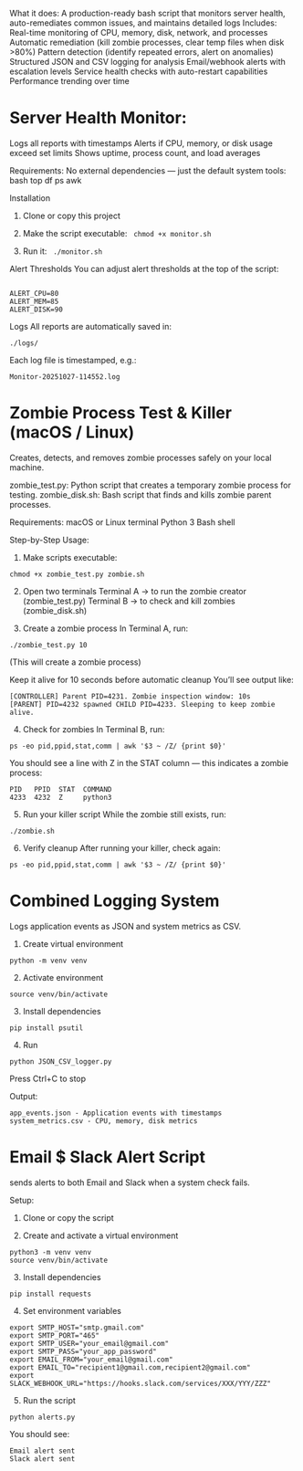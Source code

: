 

What it does: A production-ready bash script that monitors server health, auto-remediates common issues, and maintains detailed logs
Includes:
Real-time monitoring of CPU, memory, disk, network, and processes
Automatic remediation (kill zombie processes, clear temp files when disk >80%)
Pattern detection (identify repeated errors, alert on anomalies)
Structured JSON and CSV logging for analysis
Email/webhook alerts with escalation levels
Service health checks with auto-restart capabilities
Performance trending over time


# Server Health Monitor:
Logs all reports with timestamps
Alerts if CPU, memory, or disk usage exceed set limits
Shows uptime, process count, and load averages

Requirements:
No external dependencies — just the default system tools:
bash
top
df
ps
awk

Installation
1. Clone or copy this project
2. Make the script executable: ```
chmod +x monitor.sh```

3. Run it: ```
./monitor.sh```


   
Alert Thresholds
You can adjust alert thresholds at the top of the script:
```

ALERT_CPU=80
ALERT_MEM=85
ALERT_DISK=90
```


Logs
All reports are automatically saved in:
```
./logs/
```


Each log file is timestamped, e.g.:
```
Monitor-20251027-114552.log
```








# Zombie Process Test & Killer (macOS / Linux)
Creates, detects, and removes zombie processes safely on your local machine.

zombie_test.py: Python script that creates a temporary zombie process for testing.
zombie_disk.sh: Bash script that finds and kills zombie parent processes.

Requirements:
macOS or Linux terminal
Python 3
Bash shell



Step-by-Step Usage:
1. Make scripts executable:
```
chmod +x zombie_test.py zombie.sh
```


2. Open two terminals
Terminal A → to run the zombie creator (zombie_test.py)
Terminal B → to check and kill zombies (zombie_disk.sh)

3. Create a zombie process
In Terminal A, run:
```
./zombie_test.py 10
```
(This will create a zombie process)



Keep it alive for 10 seconds before automatic cleanup
You’ll see output like:
```
[CONTROLLER] Parent PID=4231. Zombie inspection window: 10s
[PARENT] PID=4232 spawned CHILD PID=4233. Sleeping to keep zombie alive.
```


4. Check for zombies
In Terminal B, run:
```
ps -eo pid,ppid,stat,comm | awk '$3 ~ /Z/ {print $0}'
```

You should see a line with Z in the STAT column — this indicates a zombie process:
```
PID   PPID  STAT  COMMAND
4233  4232  Z     python3
```



5. Run your killer script
While the zombie still exists, run:
```
./zombie.sh
```

6. Verify cleanup
After running your killer, check again:
```
ps -eo pid,ppid,stat,comm | awk '$3 ~ /Z/ {print $0}'
```







# Combined Logging System
Logs application events as JSON and system metrics as CSV.

1. Create virtual environment
```
python -m venv venv
```


2. Activate environment
```
source venv/bin/activate  
```

3. Install dependencies
```
pip install psutil
```

4. Run
```
python JSON_CSV_logger.py
```
Press Ctrl+C to stop


Output:
```
app_events.json - Application events with timestamps
system_metrics.csv - CPU, memory, disk metrics
```









# Email $ Slack Alert Script
sends alerts to both Email and Slack when a system check fails.


Setup:
1. Clone or copy the script

2. Create and activate a virtual environment
```
python3 -m venv venv
source venv/bin/activate  
```

3. Install dependencies
```
pip install requests
```

4. Set environment variables
 ```
export SMTP_HOST="smtp.gmail.com"
export SMTP_PORT="465"
export SMTP_USER="your_email@gmail.com"
export SMTP_PASS="your_app_password"
export EMAIL_FROM="your_email@gmail.com"
export EMAIL_TO="recipient1@gmail.com,recipient2@gmail.com"
export SLACK_WEBHOOK_URL="https://hooks.slack.com/services/XXX/YYY/ZZZ"
```

5. Run the script
```
python alerts.py
```

You should see:
```
Email alert sent
Slack alert sent
```

